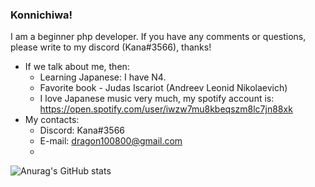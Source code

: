 ### Konnichiwa!
I am a beginner php developer. If you have any comments or questions, please write to my discord (Kana#3566), thanks!
+ If we talk about me, then:
    * Learning Japanese: I have N4.
    * Favorite book - Judas Iscariot (Andreev Leonid Nikolaevich)
    * I love Japanese music very much, my spotify account is: https://open.spotify.com/user/iwzw7mu8kbeqszm8lc7jn88xk
+ My contacts:
    + Discord: Kana#3566
    + E-mail: dragon100800@gmail.com
    + [Steam]: https://steamcommunity.com/profiles/76561198096665890/ "Steam"




![Anurag's GitHub stats](https://github-readme-stats.vercel.app/api?username=KanaMonogatari&show_icons=true&theme=tokyonight)

